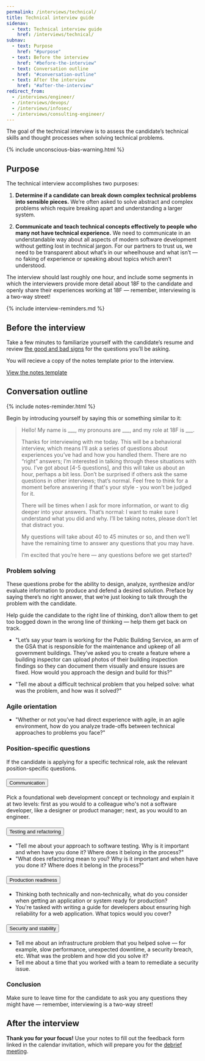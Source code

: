 ```yaml
---
permalink: /interviews/technical/
title: Technical interview guide
sidenav:
  - text: Technical interview guide
    href: /interviews/technical/
subnav:
  - text: Purpose
    href: "#purpose"
  - text: Before the interview
    href: "#before-the-interview"
  - text: Conversation outline
    href: "#conversation-outline"
  - text: After the interview
    href: "#after-the-interview"
redirect_from:
  - /interviews/engineer/
  - /interviews/devops/
  - /interviews/infosec/
  - /interviews/consulting-engineer/
---
```


The goal of the technical interview is to assess the candidate’s technical skills and thought processes when solving technical problems.

{% include unconscious-bias-warning.html %}

## Purpose

The technical interview accomplishes two purposes:

1. **Determine if a candidate can break down complex technical problems into sensible pieces.** We’re often asked to solve abstract and complex problems which require breaking apart and understanding a larger system.

2. **Communicate and teach technical concepts effectively to people who many not have technical experience.** We need to communicate in an understandable way about all aspects of modern software development without getting lost in technical jargon. For our partners to trust us, we need to be transparent about what‘s in our wheelhouse and what isn’t — no faking of experience or speaking about topics which aren’t understood.

The interview should last roughly one hour, and include some segments in which the interviewers provide more detail about 18F to the candidate and openly share their experiences working at 18F — remember, interviewing is a two-way street!

{% include interview-reminders.md %}

## Before the interview

Take a few minutes to familiarize yourself with the candidate’s resume and review [the good and bad signs](https://docs.google.com/document/d/1oYmx_93-mq2QrqICCo8SNk8hHmnPPonPA1kg0vhy540/edit) for the questions you’ll be asking.

You will recieve a copy of the notes template prior to the interview. 

<a class="usa-button usa-button-primary" href="https://docs.google.com/document/d/1-OUt37PCx-VZfO8pa6d5ge-jIp15ur8biywHyxOSyfY/edit#heading=h.ee6z4qfrw31q">View the notes template</a>

## Conversation outline

{% include notes-reminder.html %}

Begin by introducing yourself by saying this or something similar to it:

> Hello! My name is \_\_\_, my pronouns are \_\_\_, and my role at 18F is \_\_\_.
>
> Thanks for interviewing with me today. This will be a behavioral interview, which means I’ll ask a series of questions about experiences you’ve had and how you handled them. There are no “right” answers; I’m interested in talking through these situations with you. I’ve got about [4-5 questions], and this will take us about an hour, perhaps a bit less. Don’t be surprised if others ask the same questions in other interviews; that’s normal. Feel free to think for a moment before answering if that's your style - you won't be judged for it.
>
> There will be times when I ask for more information, or want to dig deeper into your answers. That’s normal: I want to make sure I understand what you did and why. I’ll be taking notes, please don’t let that distract you.
>
> My questions will take about 40 to 45 minutes or so, and then we’ll have the remaining time to answer any questions that you may have.
>
> I’m excited that you’re here — any questions before we get started?


### Problem solving

These questions probe for the ability to design, analyze, synthesize and/or evaluate information
to produce and defend a desired solution. Preface by saying there’s no right answer, that we’re just looking to talk through the problem with the candidate.

Help guide the candidate to the right line of thinking, don’t allow them to get too bogged down in the wrong line of thinking — help them get back on track.

* "Let’s say your team is working for the Public Building Service, an arm of the GSA that is responsible for the maintenance and upkeep of all government buildings. They’ve asked you to create a feature where a building inspector can upload photos of their building inspection findings so they can document them visually and ensure issues are fixed. How would you approach the design and build for this?"

* "Tell me about a difficult technical problem that you helped solve: what was the problem, and how was it solved?"

### Agile orientation

* "Whether or not you’ve had direct experience with agile, in an agile environment, how do you analyze trade-offs between technical approaches to problems you face?"


### Position-specific questions

If the candidate is applying for a specific technical role, ask the relevant position-specific questions.

<div class="usa-accordion usa-accordion--bordered">
<h4 class="usa-accordion__heading">
<button class="usa-accordion__button" aria-expanded="true" aria-controls="communication">
Communication
</button>
</h4>
<div id="communication" class="usa-accordion__content" markdown="1">
Pick a foundational web development concept or technology and explain it at two levels: first as you would to a colleague who's not a software developer, like a designer or product manager; next, as you would to an engineer.
</div>
<h4 class="usa-accordion__heading">
<button class="usa-accordion__button" aria-expanded="false" aria-controls="testing-refactoring">
Testing and refactoring
</button>
</h4>
<div id="testing-refactoring" class="usa-accordion__content" markdown="1">

* "Tell me about your approach to software testing. Why is it important and when have you done it? Where does it belong in the process?"
* "What does refactoring mean to you? Why is it important and when have you done it? Where does it belong in the process?"

</div>
<h4 class="usa-accordion__heading">
<button class="usa-accordion__button" aria-expanded="false" aria-controls="production-readiness">
Production readiness
</button>
</h4>
<div id="production-readiness" class="usa-accordion__content" markdown="1">

* Thinking both technically and non-technically, what do you consider when getting an application or system ready for production?
* You're tasked with writing a guide for developers about ensuring high reliability for a web application. What topics would you cover?

</div>
<h4 class="usa-accordion__heading">
<button class="usa-accordion__button" aria-expanded="false" aria-controls="appsec">
Security and stability
</button>
</h4>
<div id="appsec" class="usa-accordion__content" markdown="1">

* Tell me about an infrastructure problem that you helped solve — for example, slow performance, unexpected downtime, a security breach, etc. What was the problem and how did you solve it?
* Tell me about a time that you worked with a team to remediate a security issue.
</div>
</div>

### Conclusion

Make sure to leave time for the candidate to ask you any questions they might have — remember, interviewing is a two-way street!

## After the interview

**Thank you for your focus!** Use your notes to fill out the feedback form linked in the calendar invitation, which will prepare you for the [debrief meeting]({{site.baseurl}}/debrief/).
